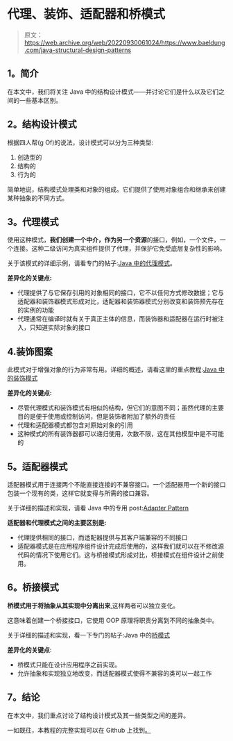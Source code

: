# 代理、装饰、适配器和桥模式

> 原文：<https://web.archive.org/web/20220930061024/https://www.baeldung.com/java-structural-design-patterns>

## **1。简介**

在本文中，我们将关注 Java 中的结构设计模式——并讨论它们是什么以及它们之间的一些基本区别。

## **2。结构设计模式**

根据四人帮(g Of)的说法，设计模式可以分为三种类型:

1.  创造型的
2.  结构的
3.  行为的

简单地说，结构模式处理类和对象的组成。它们提供了使用对象组合和继承来创建某种抽象的不同方式。

## **3。代理模式**

使用这种模式，**我们创建一个中介，作为另一个资源**的接口，例如，一个文件，一个连接。这种二级访问为真实组件提供了代理，并保护它免受底层复杂性的影响。

关于该模式的详细示例，请看专门的帖子:[Java 中的代理模式](/web/20220628235439/https://www.baeldung.com/java-proxy-pattern)。

**差异化的关键点:**

*   代理提供了与它保存引用的对象相同的接口，它不以任何方式修改数据；它与适配器和装饰器模式形成对比，适配器和装饰器模式分别改变和装饰预先存在的实例的功能
*   代理通常在编译时就有关于真正主体的信息，而装饰器和适配器在运行时被注入，只知道实际对象的接口

## 4.装饰图案

此模式对于增强对象的行为非常有用。详细的概述，请看这里的重点教程:[Java 中的装饰模式](/web/20220628235439/https://www.baeldung.com/java-decorator-pattern)

**差异化的关键点:**

*   尽管代理模式和装饰模式有相似的结构，但它们的意图不同；虽然代理的主要目的是便于使用或控制访问，但是装饰者附加了额外的责任
*   代理和适配器模式都包含对原始对象的引用
*   这种模式的所有装饰器都可以递归使用，次数不限，这在其他模型中是不可能的

## **5。适配器模式**

适配器模式用于连接两个不能直接连接的不兼容接口。一个适配器用一个新的接口包装一个现有的类，这样它就变得与所需的接口兼容。

关于详细的描述和实现，请看 Java 中的专用 post:[Adapter Pattern](/web/20220628235439/https://www.baeldung.com/java-adapter-pattern)

**适配器和代理模式之间的主要区别是:**

*   代理提供相同的接口，而适配器提供与其客户端兼容的不同接口
*   适配器模式是在应用程序组件设计完成后使用的，这样我们就可以在不修改源代码的情况下使用它们。这与桥接模式形成对比，桥接模式在组件设计之前使用。

## **6。桥接模式**

**桥模式用于将抽象从其实现中分离出来**,这样两者可以独立变化。

这意味着创建一个桥接接口，它使用 OOP 原理将职责分离到不同的抽象类中。

关于详细的描述和实现，看一下专门的帖子:Java 中的[桥模式](/web/20220628235439/https://www.baeldung.com/java-bridge-pattern)

**差异化的关键点**:

*   桥模式只能在设计应用程序之前实现。
*   允许抽象和实现独立地改变，而适配器模式使得不兼容的类可以一起工作

## **7。结论**

在本文中，我们重点讨论了结构设计模式及其一些类型之间的差异。

一如既往，本教程的完整实现可以在 Github 上找到[。](https://web.archive.org/web/20220628235439/https://github.com/eugenp/tutorials/tree/master/patterns/design-patterns-structural)